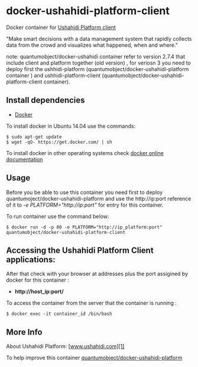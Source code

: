 # docker-ushahidi-platform-client

Docker container for [Ushahidi Platform client][3]

"Make smart decisions with a data management system that rapidly collects data from the crowd and visualizes what happened, when and where."

note: quantumobject/docker-ushahidi container  refer to version 2.7.4 that include client and platform together (old version) , for veriosn 3 you need to deploy first the ushhidi-platform (quantumobject/docker-ushahidi-platform container ) and ushhidi-platform-client (quantumobject/docker-ushahidi-platform-client container). 

## Install dependencies

  - [Docker][2]

To install docker in Ubuntu 14.04 use the commands:

    $ sudo apt-get update
    $ wget -qO- https://get.docker.com/ | sh

 To install docker in other operating systems check [docker online documentation][4]

## Usage

Before you be able to use this container you need first to deploy quantumoject/docker-ushahidi-platform and use the http://ip:port reference of it to _-e PLATFORM="http://ip:port"_ for entry for this container. 

To run container use the command below:

    $ docker run -d -p 80 -e PLATFORM="http://ip_platform:port" quantumobject/docker-ushahidi-platform-client

## Accessing the Ushahidi Platform Client applications:

After that check with your browser at addresses plus the port assigined by docker for this container :

  - **http://host_ip:port/**

To access the container from the server that the container is running :

    $ docker exec -it container_id /bin/bash

## More Info

About Ushahidi Platform: [www.ushahidi.com][1]

To help improve this container [quantumobject/docker-ushahidi-platform][5]

[1]:http://www.ushahidi.com/
[2]:https://www.docker.com
[3]:http://www.ushahidi.com/product/ushahidi/
[4]:http://docs.docker.com
[5]:https://github.com/QuantumObject/docker-ushahidi-platform-client
